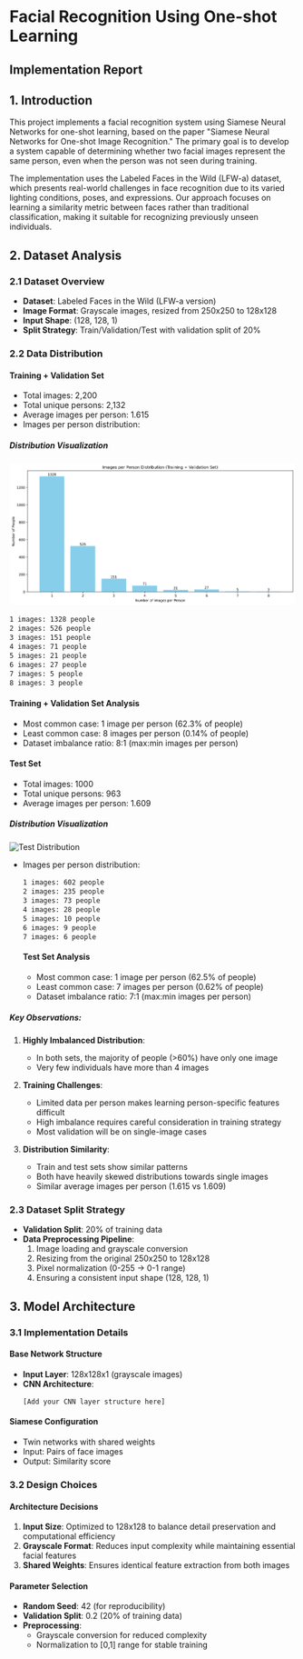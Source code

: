 # Facial Recognition Using One-shot Learning
## Implementation Report

## 1. Introduction
This project implements a facial recognition system using Siamese Neural Networks for one-shot learning, based on the paper "Siamese Neural Networks for One-shot Image Recognition." The primary goal is to develop a system capable of determining whether two facial images represent the same person, even when the person was not seen during training.

The implementation uses the Labeled Faces in the Wild (LFW-a) dataset, which presents real-world challenges in face recognition due to its varied lighting conditions, poses, and expressions. Our approach focuses on learning a similarity metric between faces rather than traditional classification, making it suitable for recognizing previously unseen individuals.

## 2. Dataset Analysis

### 2.1 Dataset Overview
- **Dataset**: Labeled Faces in the Wild (LFW-a version)
- **Image Format**: Grayscale images, resized from 250x250 to 128x128
- **Input Shape**: (128, 128, 1)
- **Split Strategy**: Train/Validation/Test with validation split of 20%

### 2.2 Data Distribution
#### Training + Validation Set
- Total images: 2,200
- Total unique persons: 2,132
- Average images per person: 1.615
- Images per person distribution:

##### Distribution Visualization
![Train Val Distribution](./images/train_val_dist.png)

  ```
  1 images: 1328 people
  2 images: 526 people
  3 images: 151 people 
  4 images: 71 people
  5 images: 21 people
  6 images: 27 people
  7 images: 5 people
  8 images: 3 people
  ```
   #### Training + Validation Set Analysis
   - Most common case: 1 image per person (62.3% of people)
   - Least common case: 8 images per person (0.14% of people)
   - Dataset imbalance ratio: 8:1 (max:min images per person)

#### Test Set
- Total images: 1000
- Total unique persons: 963
- Average images per person: 1.609

##### Distribution Visualization
![Test Distribution](./images/test_dist.png)

- Images per person distribution:
  ```
  1 images: 602 people
  2 images: 235 people
  3 images: 73 people
  4 images: 28 people
  5 images: 10 people
  6 images: 9 people
  7 images: 6 people
  ```
   #### Test Set Analysis
   - Most common case: 1 image per person (62.5% of people)
   - Least common case: 7 images per person (0.62% of people)
   - Dataset imbalance ratio: 7:1 (max:min images per person)

##### Key Observations:
1. **Highly Imbalanced Distribution**:
   - In both sets, the majority of people (>60%) have only one image
   - Very few individuals have more than 4 images

2. **Training Challenges**:
   - Limited data per person makes learning person-specific features difficult
   - High imbalance requires careful consideration in training strategy
   - Most validation will be on single-image cases

3. **Distribution Similarity**:
   - Train and test sets show similar patterns
   - Both have heavily skewed distributions towards single images
   - Similar average images per person (1.615 vs 1.609)

### 2.3 Dataset Split Strategy
- **Validation Split**: 20% of training data
- **Data Preprocessing Pipeline**:
  1. Image loading and grayscale conversion
  2. Resizing from the original 250x250 to 128x128
  3. Pixel normalization (0-255 → 0-1 range)
  4. Ensuring a consistent input shape (128, 128, 1)

## 3. Model Architecture

### 3.1 Implementation Details
#### Base Network Structure
- **Input Layer**: 128x128x1 (grayscale images)
- **CNN Architecture**:
  ```
  [Add your CNN layer structure here]
  ```

#### Siamese Configuration
- Twin networks with shared weights
- Input: Pairs of face images
- Output: Similarity score

### 3.2 Design Choices
#### Architecture Decisions
1. **Input Size**: Optimized to 128x128 to balance detail preservation and computational efficiency
2. **Grayscale Format**: Reduces input complexity while maintaining essential facial features
3. **Shared Weights**: Ensures identical feature extraction from both images

#### Parameter Selection
- **Random Seed**: 42 (for reproducibility)
- **Validation Split**: 0.2 (20% of training data)
- **Preprocessing**: 
  - Grayscale conversion for reduced complexity
  - Normalization to [0,1] range for stable training